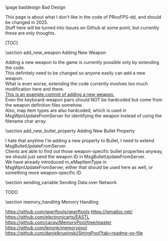 \page baddesign Bad Design

This page is about what I don't like in the code of PRooFPS-dd, and should be changed in 2025.  
Stuff here will be turned into Issues on Github at some point, but currently these are only thoughts.

[TOC]

\section add_new_weapon Adding New Weapon

Adding a new weapon to the game is currently possible only by extending the code.  
This definitely need to be changed so anyone easily can add a new weapon.  
What is even worse, extending the code currently involves too much modification here and there.  
[This is an example commit of adding a new weapon.](https://github.com/proof88/PRooFPS-dd/commit/de64125063baf6c3723ec3b6f93de2bad65dcf5c)  
Even the keyboard-weapon pairs should NOT be hardcoded but come from the weapon definition files somehow.  
Also, map item types are also hardcoded, which is used in MsgWpnUpdateFromServer for identifying the weapon instead of using the filename char array.

\section add_new_bullet_property Adding New Bullet Property

I hate that anytime I'm adding a new property to Bullet, I need to extend MsgBulletUpdateFromServer.  
Clients are able to find out those weapon-specific bullet properties anyway, we should just send the weapon ID in MsgBulletUpdateFromServer.  
We have already introduced m_eMapItemType in MsgWpnUpdateFromServer, either that should be used here as well, or something more weapon-specific ID.

\section sending_variable Sending Data over Network

TODO

\section memory_handling Memory Handling

https://github.com/gperftools/gperftools
https://jemalloc.net/
https://github.com/electronicarts/EASTL
https://github.com/cacay/MemoryPool/tree/master
https://github.com/lenonk/memorypool
https://github.com/danielkrupinski/StringPool?tab=readme-ov-file
